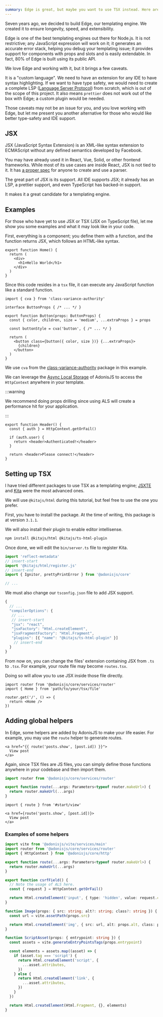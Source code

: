 ```yaml
---
summary: Edge is great, but maybe you want to use TSX instead. Here are some information about it.
---
```


Seven years ago, we decided to build Edge, our templating engine. We created it to ensure longevity, speed, and extensibility.

Edge is one of the best templating engines out there for Node.js. It is not restrictive; any JavaScript expression will work on it; it generates an accurate error stack, helping you debug your templating issue; it provides support for components with props and slots and is easily extendable. In fact, 80% of Edge is built using its public API.

We love Edge and working with it, but it brings a few caveats.

It is a "custom language". We need to have an extension for any IDE to have syntax highlighting. If we want to have type safety, we would need to create a complete LSP ([Language Server Protocol](https://en.wikipedia.org/wiki/Language_Server_Protocol)) from scratch, which is out of the scope of this project. It also means `prettier` does not work out of the box with Edge; a custom plugin would be needed.

Those caveats may not be an issue for you, and you love working with Edge, but let me present you another alternative for those who would like better type-safety and IDE support.

## JSX

JSX (JavaScript Syntax Extension) is an XML-like syntax extension to ECMAScript without any defined semantics developed by Facebook.

You may have already used it in React, Vue, Solid, or other frontend frameworks. While most of its use cases are inside React, JSX is not tied to it. It has [a proper spec](https://facebook.github.io/jsx/) for anyone to create and use a parser.

The great part of JSX is its support. All IDE supports JSX; it already has an LSP, a prettier support, and even TypeScript has backed-in support.

It makes it a great candidate for a templating engine.

## Examples

For those who have yet to use JSX or TSX (JSX on TypeScript file), let me show you some examples and what it may look like in your code.

First, everything is a component; you define them with a function, and the function returns JSX, which follows an HTML-like syntax.

```tsx
export function Home() {
  return (
    <div>
      <h1>Hello World</h1>
    </div>
  )
}
```

Since this code resides in a `tsx` file, it can execute any JavaScript function like a standard function.

```tsx
import { cva } from 'class-variance-authority'

interface ButtonProps { /* ... */ }

export function Button(props: ButtonProps) {
  const { color, children, size = 'medium', ...extraProps } = props
  
  const buttonStyle = cva('button', { /* ... */ }
  
  return (
    <button class={button({ color, size })} {...extraProps}>
      {children}
    </button>
  )
}
```

We use `cva` from the [class-variance-authority](https://cva.style/docs) package in this example.

We can leverage the [Async Local Storage](https://docs.adonisjs.com/guides/async-local-storage#async-local-storage) of AdonisJS to access the `HttpContext` anywhere in your template.

:::warning

 We recommend doing props drilling since using ALS will create a performance hit for your application.

:::

```tsx
export function Header() {
  const { auth } = HttpContext.getOrFail()
  
  if (auth.user) {
    return <header>Authenticated!</header>
  }
  
  return <header>Please connect!</header>
}
```

## Setting up TSX

I have tried different packages to use TSX as a templating engine; [JSXTE](https://github.com/ncpa0/jsxte) and [Kita](https://github.com/kitajs/html) were the most advanced ones.

We will use `@kitajs/html` during this tutorial, but feel free to use the one you prefer.

First, you have to install the package. At the time of writing, this package is at version `3.1.1`.

We will also install their plugin to enable editor intellisense.

```sh
npm install @kitajs/html @kitajs/ts-html-plugin
```

Once done, we will edit the `bin/server.ts` file to register Kita.

```ts
import 'reflect-metadata'
// insert-start
import '@kitajs/html/register.js'
// insert-end
import { Ignitor, prettyPrintError } from '@adonisjs/core'

// ...
```

We must also change our `tsconfig.json` file to add JSX support.

```js
{
  // ...
  "compilerOptions": {
   // ...
   // insert-start
   "jsx": "react",
   "jsxFactory": "Html.createElement",
   "jsxFragmentFactory": "Html.Fragment", 
   "plugins": [{ "name": "@kitajs/ts-html-plugin" }]
    // insert-end
  }
}
```

From now on, you can change the files' extension containing JSX from `.ts` to `.tsx`. For example, your route file may become `routes.tsx`.

Doing so will allow you to use JSX inside those file directly.

```tsx
import router from '@adonisjs/core/services/router'
import { Home } from 'path/to/your/tsx/file'

router.get('/', () => {
  return <Home />
})
```

## Adding global helpers

In Edge, some helpers are added by AdonisJS to make your life easier. For example, you may use the `route` helper to generate routes.

```edge
<a href="{{ route('posts.show', [post.id]) }}">
  View post
</a>
```

Again, since TSX files are JS files, you can simply define those functions anywhere in your codebase and then import them.

```ts
import router from '@adonisjs/core/services/router'

export function route(...args: Parameters<typeof router.makeUrl>) {
  return router.makeUrl(...args)
}
```

```tsx
import { route } from '#start/view'

<a href={route('posts.show', [post.id])}>
  View post
</a>
```

### Examples of some helpers

```ts
import vite from '@adonisjs/vite/services/main'
import router from '@adonisjs/core/services/router'
import { HttpContext } from '@adonisjs/core/http'

export function route(...args: Parameters<typeof router.makeUrl>) {
  return router.makeUrl(...args)
}

export function csrfField() {
  // Note the usage of ALS here.
  const { request } = HttpContext.getOrFail()

  return Html.createElement('input', { type: 'hidden', value: request.csrfToken, name: '_csrf' })
}

function Image(props: { src: string; alt?: string; class?: string }) {
  const url = vite.assetPath(props.src)

  return Html.createElement('img', { src: url, alt: props.alt, class: props.class })
}

function ScriptAsset(props: { entrypoint: string }) {
  const assets = vite.generateEntryPointsTags(props.entrypoint)

  const elements = assets.map((asset) => {
    if (asset.tag === 'script') {
      return Html.createElement('script', {
        ...asset.attributes,
      })
    } else {
      return Html.createElement('link', {
        ...asset.attributes,
      })
    }
  })

  return Html.createElement(Html.Fragment, {}, elements)
}
```
